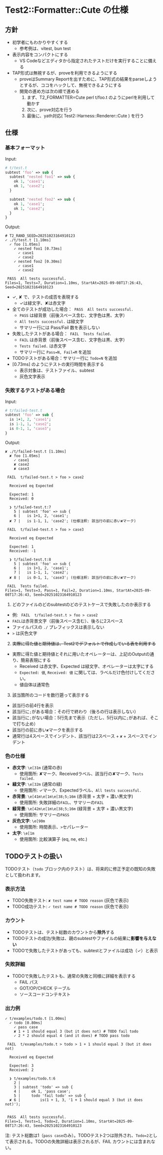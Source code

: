 # Test2::Formatter::Cute の仕様

## 方針

- 初学者にもわかりやすくする
  - 参考例は、vitest, bun test
- 表示内容をコンパクトにする
  - VS Codeなどエディタから指定されたテストだけを実行することに備える
- TAP形式は無視するが、proveを利用できるようにする
  - proveはSummary Reportを出すために、TAP形式の結果をparseしようとするが、ココをハックして、無視できるようにする
  - 開発の進め方は次の順で進める
    1. まず、T2_FORMATTER=Cute perl t/foo.t のようにperlを利用して動かす
    2. 次に、prove対応を行う
    3. 最後に、yath対応( Test2::Harness::Renderer::Cute ) を行う

## 仕様

### 基本フォーマット

Input:

```perl
# t/test.t
subtest 'foo' => sub {
  subtest 'nested foo1' => sub {
    ok 1, 'case1';
    ok 1, 'case2';
  }

  subtest 'nested foo2' => sub {
    ok 1, 'case1';
    ok 1, 'case2';
  }
}
```

Output:

```
# T2_RAND_SEED=20251023164910123
✓ ./t/test.t [1.10ms]
  ✓ foo [1.05ms]
    ✓ nested foo1 [0.73ms]
      ✓ case1
      ✓ case2
    ✓ nested foo2 [0.30ms]
      ✓ case1
      ✓ case2

 PASS  All tests successful.
Files=1, Tests=7, Duration=1.10ms, StartAt=2025-09-08T17:26:43, Seed=20251023164910123
```

- ✓, ✘ で、テストの成否を表現する
  - ✓は緑文字、✘は赤文字
- 全てのテストが成功した場合：` PASS  All tests successful.`
  - ` PASS ` は緑背景（前後スペース含む、文字色は黒、太字）
  - `All tests successful.` は緑文字
  - サマリー行には Pass/Fail 数を表示しない
- 失敗したテストがある場合：` FAIL  Tests failed.`
  - ` FAIL ` は赤背景（前後スペース含む、文字色は黒、太字）
  - `Tests failed.` は赤文字
  - サマリー行に `Pass=N, Fail=M` を追加
- TODOテストがある場合：サマリー行に `Todo=N` を追加
- [0.73ms] のようにテストの実行時間を表示する
  - 表示対象は、テストファイル、subtest
  - 灰色文字表示

### 失敗するテストがある場合

Input:

```perl
# t/failed-test.t
subtest 'foo' => sub {
  is 1+1, 2, 'case1';
  is 1-1, 1, 'case2';
  is 0-1, 1, 'case3';
}
```

Output:

```
✘ ./t/failed-test.t [1.10ms]
  ✘ foo [1.05ms]
    ✓ case1
    ✘ case2
    ✘ case3

 FAIL  t/failed-test.t > foo > case2

  Received eq Expected

  Expected: 1
  Received: 0

  ❯ t/failed-test.t:7
    5 | subtest 'foo' => sub {
    6 |   is 1+1, 2, 'case1';
  ✘ 7 |   is 1-1, 1, 'case2'; (仕様注釈: 該当行の前に赤い✘マーク)

 FAIL  t/failed-test.t > foo > case3

  Received eq Expected

  Expected: 1
  Received: -1

  ❯ t/failed-test.t:8
    5 | subtest 'foo' => sub {
    6 |   is 1+1, 2, 'case1';
    7 |   is 1-1, 1, 'case2';
  ✘ 8 |   is 0-1, 1, 'case3'; (仕様注釈: 該当行の前に赤い✘マーク)

 FAIL  Tests failed.
Files=1, Tests=3, Pass=1, Fail=2, Duration=1.10ms, StartAt=2025-09-08T17:26:43, Seed=20251023164910123
```

1. どのファイルのどのsubtestのどのテストケースで失敗したのか表示する
  - 例: ` FAIL  t/failed-test.t > foo > case2`
  - ` FAIL `は赤背景文字（前後スペース含む）、後ろに2スペース
  - ファイルパスの `./` プレフィックスは表示しない
  - `>` は灰色文字
2. ~~実際に得た値と期待値は、Test2でデフォルトで作成している表を利用する~~
  - 実際に得た値と期待値とそれに用いたオペレーターは、上記のOutputの通り、簡易表現にする
    - Received は赤文字、Expected は緑文字、オペレーターは太字にする
    - `Expected: 値`, `Received: 値` に関しては、ラベルだけ色付けしてください。
    - 値自体は通常色
3. 該当箇所のコードを数行遡って表示する
  - 該当行の前4行を表示
  - 該当行に`;`がある場合：その行で終わり（後ろの行は表示しない）
  - 該当行に`;`がない場合：5行先まで表示（ただし、5行以内に`;`があれば、そこで打ち止め）
  - 該当行の前に赤い`✘`マークを表示する
  - 通常行は4スペースでインデント、該当行は2スペース + `✘` + スペースでインデント

### 色の仕様

- **赤文字**: `\e[31m` (通常の赤)
  - 使用箇所: ✘マーク、Receivedラベル、該当行の✘マーク、`Tests failed.`
- **緑文字**: `\e[32m` (通常の緑)
  - 使用箇所: ✓マーク、Expectedラベル、`All tests successful.`
- **赤背景**: `\e[41m\e[1m\e[38;5;16m` (赤背景 + 太字 + 濃い黒文字)
  - 使用箇所: 失敗詳細の` FAIL `、サマリーの` FAIL `
- **緑背景**: `\e[42m\e[1m\e[38;5;16m` (緑背景 + 太字 + 濃い黒文字)
  - 使用箇所: サマリーの` PASS `
- **灰色文字**: `\e[90m`
  - 使用箇所: 時間表示、`>`セパレーター
- **太字**: `\e[1m`
  - 使用箇所: 比較演算子 (eq, ne, etc.)

## TODOテストの扱い

TODOテスト（`todo` ブロック内のテスト）は、将来的に修正予定の既知の失敗として扱われます。

### 表示方法
- TODO失敗テスト: `✘ test name # TODO reason` (灰色で表示)
- TODO成功テスト: `✓ test name # TODO reason` (灰色で表示)

### カウント
- TODOテストは、テスト総数のカウントから**除外**する
- TODOテストの成功/失敗は、親のsubtestやファイルの結果に**影響を与えない**
- TODOで失敗したテストがあっても、subtestとファイルは成功（✓）と表示

### 失敗詳細
- TODOで失敗したテストも、通常の失敗と同様に詳細を表示する
  - FAIL パス
  - GOT/OP/CHECK テーブル
  - ソースコードコンテキスト

### 出力例

```
✓ t/examples/todo.t [1.00ms]
  ✓ todo [0.80ms]
    ✓ pass case
    ✘ 1 + 1 should equal 3 (but it does not) # TODO fail todo
    ✓ 2 * 2 should equal 4 (and it does) # TODO pass todo

 FAIL  t/examples/todo.t > todo > 1 + 1 should equal 3 (but it does not)

  Received eq Expected

  Expected: 3
  Received: 2

  ❯ t/examples/todo.t:6
    2 |
    3 | subtest 'todo' => sub {
    4 |     ok 1, 'pass case';
    5 |     todo 'fail todo' => sub {
  ✘ 6 |         is(1 + 1, 3, '1 + 1 should equal 3 (but it does not)');


 PASS  All tests successful.
Files=1, Tests=1, Todo=2, Duration=1.10ms, StartAt=2025-09-08T17:26:43, Seed=20251023164910123
```

注: テスト総数は1（`pass case`のみ）。TODOテスト2つは除外され、`Todo=2`として表示される。TODOの失敗詳細は表示されるが、FAIL カウントには含まれない。

